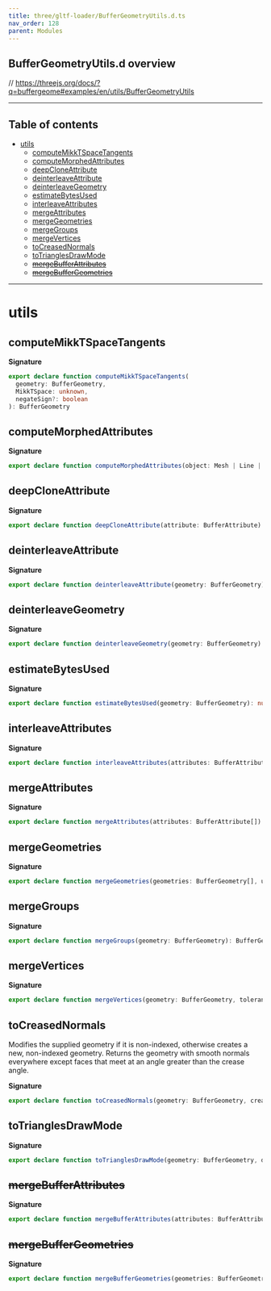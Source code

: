```yaml
---
title: three/gltf-loader/BufferGeometryUtils.d.ts
nav_order: 128
parent: Modules
---
```


## BufferGeometryUtils.d overview

// https://threejs.org/docs/?q=buffergeome#examples/en/utils/BufferGeometryUtils

---

<h2 class="text-delta">Table of contents</h2>

- [utils](#utils)
  - [computeMikkTSpaceTangents](#computemikktspacetangents)
  - [computeMorphedAttributes](#computemorphedattributes)
  - [deepCloneAttribute](#deepcloneattribute)
  - [deinterleaveAttribute](#deinterleaveattribute)
  - [deinterleaveGeometry](#deinterleavegeometry)
  - [estimateBytesUsed](#estimatebytesused)
  - [interleaveAttributes](#interleaveattributes)
  - [mergeAttributes](#mergeattributes)
  - [mergeGeometries](#mergegeometries)
  - [mergeGroups](#mergegroups)
  - [mergeVertices](#mergevertices)
  - [toCreasedNormals](#tocreasednormals)
  - [toTrianglesDrawMode](#totrianglesdrawmode)
  - [~~mergeBufferAttributes~~](#mergebufferattributes)
  - [~~mergeBufferGeometries~~](#mergebuffergeometries)

---

# utils

## computeMikkTSpaceTangents

**Signature**

```ts
export declare function computeMikkTSpaceTangents(
  geometry: BufferGeometry,
  MikkTSpace: unknown,
  negateSign?: boolean
): BufferGeometry
```

## computeMorphedAttributes

**Signature**

```ts
export declare function computeMorphedAttributes(object: Mesh | Line | Points): object
```

## deepCloneAttribute

**Signature**

```ts
export declare function deepCloneAttribute(attribute: BufferAttribute): BufferAttribute
```

## deinterleaveAttribute

**Signature**

```ts
export declare function deinterleaveAttribute(geometry: BufferGeometry): void
```

## deinterleaveGeometry

**Signature**

```ts
export declare function deinterleaveGeometry(geometry: BufferGeometry): void
```

## estimateBytesUsed

**Signature**

```ts
export declare function estimateBytesUsed(geometry: BufferGeometry): number
```

## interleaveAttributes

**Signature**

```ts
export declare function interleaveAttributes(attributes: BufferAttribute[]): InterleavedBufferAttribute
```

## mergeAttributes

**Signature**

```ts
export declare function mergeAttributes(attributes: BufferAttribute[]): BufferAttribute
```

## mergeGeometries

**Signature**

```ts
export declare function mergeGeometries(geometries: BufferGeometry[], useGroups?: boolean): BufferGeometry
```

## mergeGroups

**Signature**

```ts
export declare function mergeGroups(geometry: BufferGeometry): BufferGeometry
```

## mergeVertices

**Signature**

```ts
export declare function mergeVertices(geometry: BufferGeometry, tolerance?: number): BufferGeometry
```

## toCreasedNormals

Modifies the supplied geometry if it is non-indexed, otherwise creates a new, non-indexed geometry. Returns the
geometry with smooth normals everywhere except faces that meet at an angle greater than the crease angle.

**Signature**

```ts
export declare function toCreasedNormals(geometry: BufferGeometry, creaseAngle?: number): BufferGeometry
```

## toTrianglesDrawMode

**Signature**

```ts
export declare function toTrianglesDrawMode(geometry: BufferGeometry, drawMode: TrianglesDrawModes): BufferGeometry
```

## ~~mergeBufferAttributes~~

**Signature**

```ts
export declare function mergeBufferAttributes(attributes: BufferAttribute[]): BufferAttribute
```

## ~~mergeBufferGeometries~~

**Signature**

```ts
export declare function mergeBufferGeometries(geometries: BufferGeometry[], useGroups?: boolean): BufferGeometry
```
